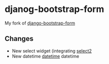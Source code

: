 # djanog-bootstrap-form

My fork of [django-bootstrap-form](https://github.com/tzangms/django-bootstrap-form)

## Changes

 * New select widget (integrating [select2](http://ivaynberg.github.io/select2/)
 * New datetime [datetime](https://github.com/Eonasdan/bootstrap-datetimepicker) datetime

